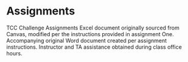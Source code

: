 # Assignments
TCC Challenge Assignments
Excel document originally sourced from Canvas, modified per the instructions provided in assignment One. Accompanying original Word document created per assignment instructions. Instructor and TA assistance obtained during class office hours. 
